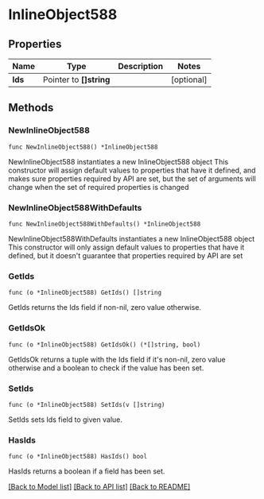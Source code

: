 # InlineObject588

## Properties

Name | Type | Description | Notes
------------ | ------------- | ------------- | -------------
**Ids** | Pointer to **[]string** |  | [optional] 

## Methods

### NewInlineObject588

`func NewInlineObject588() *InlineObject588`

NewInlineObject588 instantiates a new InlineObject588 object
This constructor will assign default values to properties that have it defined,
and makes sure properties required by API are set, but the set of arguments
will change when the set of required properties is changed

### NewInlineObject588WithDefaults

`func NewInlineObject588WithDefaults() *InlineObject588`

NewInlineObject588WithDefaults instantiates a new InlineObject588 object
This constructor will only assign default values to properties that have it defined,
but it doesn't guarantee that properties required by API are set

### GetIds

`func (o *InlineObject588) GetIds() []string`

GetIds returns the Ids field if non-nil, zero value otherwise.

### GetIdsOk

`func (o *InlineObject588) GetIdsOk() (*[]string, bool)`

GetIdsOk returns a tuple with the Ids field if it's non-nil, zero value otherwise
and a boolean to check if the value has been set.

### SetIds

`func (o *InlineObject588) SetIds(v []string)`

SetIds sets Ids field to given value.

### HasIds

`func (o *InlineObject588) HasIds() bool`

HasIds returns a boolean if a field has been set.


[[Back to Model list]](../README.md#documentation-for-models) [[Back to API list]](../README.md#documentation-for-api-endpoints) [[Back to README]](../README.md)


